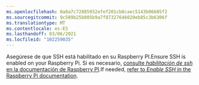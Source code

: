 ```yaml
---
ms.openlocfilehash: 0a8a7c72885932efef201cb8caec5143b06605f2
ms.sourcegitcommit: 9c589b25b005b9a7f87327646020eb85c3b6306f
ms.translationtype: MT
ms.contentlocale: es-ES
ms.lasthandoff: 03/06/2021
ms.locfileid: "102259035"
---
```

<span data-ttu-id="419fb-101">Asegúrese de que SSH está habilitado en su Raspberry PI.</span><span class="sxs-lookup"><span data-stu-id="419fb-101">Ensure SSH is enabled on your Raspberry Pi.</span></span> <span data-ttu-id="419fb-102">Si es necesario, [consulte *habilitación de ssh* en la documentación de Raspberry PI](https://www.raspberrypi.org/documentation/remote-access/ssh/).</span><span class="sxs-lookup"><span data-stu-id="419fb-102">If needed, [refer to *Enable SSH* in the Raspberry Pi documentation](https://www.raspberrypi.org/documentation/remote-access/ssh/).</span></span>
